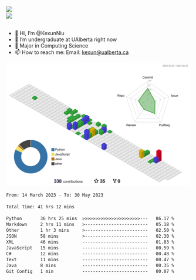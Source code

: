 <a href="https://github.com/anuraghazra/github-readme-stats">
  <img align="center" src="https://github-readme-stats.vercel.app/api?username=KexunNiu&show_icons=true" />
</a>
</br>
<a href="https://github.com/anuraghazra/github-readme-stats">
  <img align="center" src="https://github-readme-stats.vercel.app/api/top-langs/?username=KexunNiu" />
</a>

</br>
</br>

- 👋 Hi, I’m @KexunNiu
- 👀 I’m  undergraduate at UAlberta right now
- 🌱 Major in Computing Science
- 📫 How to reach me: Email: kexun@ualberta.ca

<!---
KexunNiu/KexunNiu is a ✨ special ✨ repository because its `README.md` (this file) appears on your GitHub profile.
You can click the Preview link to take a look at your changes.
--->

![](./profile-3d-contrib/profile-gitblock.svg)

<!--START_SECTION:waka-->

```text
From: 14 March 2023 - To: 30 May 2023

Total Time: 41 hrs 12 mins

Python       36 hrs 25 mins  >>>>>>>>>>>>>>>>>>>>>>---   86.17 %
Markdown     2 hrs 11 mins   >------------------------   05.18 %
Other        1 hr 3 mins     >------------------------   02.50 %
JSON         58 mins         >------------------------   02.30 %
XML          46 mins         -------------------------   01.83 %
JavaScript   15 mins         -------------------------   00.59 %
C#           12 mins         -------------------------   00.48 %
Text         11 mins         -------------------------   00.47 %
Java         8 mins          -------------------------   00.35 %
Git Config   1 min           -------------------------   00.07 %
```

<!--END_SECTION:waka-->
